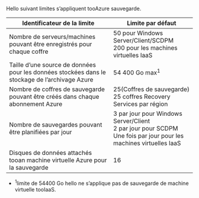 Hello suivant limites s’appliquent tooAzure sauvegarde.

| Identificateur de la limite | Limite par défaut |
| --- | --- |
| Nombre de serveurs/machines pouvant être enregistrés pour chaque coffre |50 pour Windows Server/Client/SCDPM  <br/> 200 pour les machines virtuelles IaaS |
| Taille d’une source de données pour les données stockées dans le stockage de l’archivage Azure |54 400 Go max<sup>1</sup> |
| Nombre de coffres de sauvegarde pouvant être créés dans chaque abonnement Azure |25(Coffres de sauvegarde) <br/> 25 coffres Recovery Services par région |
| Nombre de sauvegardes pouvant être planifiées par jour |3 par jour pour Windows Server/Client  <br/> 2 par jour pour SCDPM <br/> Une fois par jour pour les machines virtuelles IaaS |
| Disques de données attachés tooan machine virtuelle Azure pour la sauvegarde |16 |

* <sup>1</sup>limite de 54400 Go hello ne s’applique pas de sauvegarde de machine virtuelle tooIaaS.

